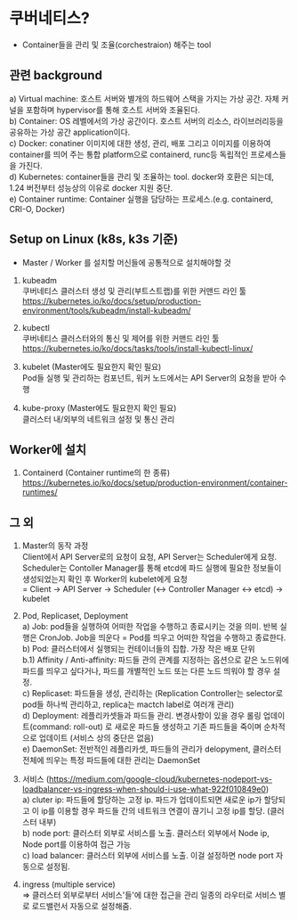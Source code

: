 # 쿠버네티스?
  - Container들을 관리 및 조율(corchestraion) 해주는 tool  

## 관련 background
  a) Virtual machine: 호스트 서버와 별개의 하드웨어 스택을 가지는 가상 공간. 자체 커널을 포함하며 hypervisor를 통해 호스트 서버와 조율된다.  
  b) Container: OS 레벨에서의 가상 공간이다. 호스트 서버의 리소스, 라이브러리등을 공유하는 가상 공간 application이다.    
  c) Docker: conatiner 이미지에 대한 생성, 관리, 배포 그리고 이미지를 이용하여 container를 띄어 주는 통합 platform으로 containerd, runc등 독립적인 프로세스들을 가진다.   
  d) Kubernetes: container들을 관리 및 조율하는 tool. docker와 호환은 되는데, 1.24 버전부터 성능상의 이유로 docker 지원 중단.    
  e) Container runtime: Container 실행을 담당하는 프로세스.(e.g. containerd, CRI-O, Docker)   



## Setup on Linux (k8s, k3s 기준)
  - Master / Worker 를 설치할 머신들에 공통적으로 설치해야할 것  

1. kubeadm   
  쿠버네티스 클러스터 생성 및 관리(부트스트랩)를 위한 커맨드 라인 툴   
  https://kubernetes.io/ko/docs/setup/production-environment/tools/kubeadm/install-kubeadm/
  
2. kubectl   
  쿠버네티스 클러스터와의 통신 및 제어를 위한 커맨드 라인 툴   
  https://kubernetes.io/ko/docs/tasks/tools/install-kubectl-linux/
  
3. kubelet (Master에도 필요한지 확인 필요)      
  Pod들 실행 및 관리하는 컴포넌트, 워커 노드에서는 API Server의 요청을 받아 수행    
  
4. kube-proxy (Master에도 필요한지 확인 필요)   
  클러스터 내/외부의 네트워크 설정 및 통신 관리   

## Worker에 설치

1. Containerd (Container runtime의 한 종류)   
  https://kubernetes.io/ko/docs/setup/production-environment/container-runtimes/   

 
## 그 외   

1. Master의 동작 과정   
  Client에서 API Server로의 요청이 요청, API Server는 Scheduler에게 요청. Scheduler는 Contoller Manager를 통해 etcd에 파드 실행에 필요한 정보들이 생성되었는지 확인 후 Worker의 kubelet에게 요청   
  = Client -> API Server -> Scheduler (<-> Controller Manager <-> etcd) -> kubelet   


2. Pod, Replicaset, Deployment   
  a) Job: pod들을 실행하여 어떠한 작업을 수행하고 종료시키는 것을 의미. 반복 실행은 CronJob. Job을 띄운다 = Pod를 띄우고 어떠한 작업을 수행하고 종료한다.   
  b) Pod: 클러스터에서 실행되는 컨테이너들의 집합. 가장 작은 배포 단위    
    b.1) Affinity / Anti-affinity: 파드들 관의 관계를 지정하는 옵션으로 같은 노드위에 파드를 띄우고 싶다거나, 파드를 개별적인 노드 또는 다른 노드 띄워야 할 경우 설정.   
  c) Replicaset: 파드들을 생성, 관리하는  (Replication Controller는 selector로 pod들 하나씩 관리하고, replica는 mactch label로 여러개 관리)   
  d) Deployment: 레플리카셋들과 파드들 관리. 변경사항이 있을 경우 롤링 업데이트(command: roll-out) 로 새로운 파드들 생성하고 기존 파드들을 죽이며 순차적으로 업데이트 (서비스 상의 중단은 없음)   
  e) DaemonSet: 전반적인 레플리카셋, 파드들의 관리가 delopyment, 클러스터 전체에 띄우는 특정 파드들에 대한 관리는 DaemonSet   
  


3. 서비스 (https://medium.com/google-cloud/kubernetes-nodeport-vs-loadbalancer-vs-ingress-when-should-i-use-what-922f010849e0)   
  a) cluter ip: 파드들에 할당하는 고정 ip. 파드가 업데이트되면 새로운 ip가 할당되고 이 ip를 이용할 경우 파드들 간의 네트워크 연결이 끊기니 고정 ip를 할당. (클러스터 내부)   
  b) node port: 클러스터 외부로 서비스를 노출. 클러스터 외부에서 Node ip, Node port를 이용하여 접근 가능   
  c) load balancer: 클러스터 외부에 서비스를 노출. 이걸 설정하면 node port 자동으로 설정됨.   
 
4. ingress (multiple service)   
  => 클러스터 외부로부터 서비스'들'에 대한 접근을 관리 일종의 라우터로 서비스 별로 로드밸런서 자동으로 설정해줌.    
